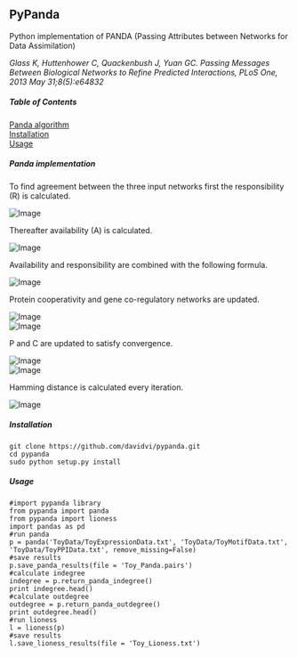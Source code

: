 ## PyPanda
Python implementation of PANDA (Passing Attributes between Networks for Data Assimilation)  

_Glass K, Huttenhower C, Quackenbush J, Yuan GC. Passing Messages Between Biological Networks to Refine Predicted Interactions, PLoS One, 2013 May 31;8(5):e64832_

##### Table of Contents
[Panda algorithm](#panda)  
[Installation](#installation)  
[Usage](#usage)  

##### Panda implementation
To find agreement between the three input networks first the responsibility (R) is calculated.  

![Image](https://github.com/davidvi/pypanda/raw/develop/img/responsibility.png)  

Thereafter availability (A) is calculated.  

![Image](https://github.com/davidvi/pypanda/raw/develop/img/availability.png)  

Availability and responsibility are combined with the following formula.  

![Image](https://github.com/davidvi/pypanda/raw/develop/img/combine.png)  

Protein cooperativity and gene co-regulatory networks are updated.  

![Image](https://github.com/davidvi/pypanda/raw/develop/img/cooperativity.png)  
![Image](https://github.com/davidvi/pypanda/raw/develop/img/co-regulatory.png)  

P and C are updated to satisfy convergence.  

![Image](https://github.com/davidvi/pypanda/raw/develop/img/p.png)  
![Image](https://github.com/davidvi/pypanda/raw/develop/img/c.png)  

Hamming distance is calculated every iteration.  

![Image](https://github.com/davidvi/pypanda/raw/develop/img/hamming.png)  


##### Installation
```no-highlight
git clone https://github.com/davidvi/pypanda.git
cd pypanda
sudo python setup.py install
```

##### Usage
```no-highlight
#import pypanda library
from pypanda import panda
from pypanda import lioness
import pandas as pd
#run panda
p = panda('ToyData/ToyExpressionData.txt', 'ToyData/ToyMotifData.txt', 'ToyData/ToyPPIData.txt', remove_missing=False)
#save results
p.save_panda_results(file = 'Toy_Panda.pairs')
#calculate indegree
indegree = p.return_panda_indegree()
print indegree.head()
#calculate outdegree
outdegree = p.return_panda_outdegree()
print outdegree.head()
#run lioness
l = lioness(p)
#save results
l.save_lioness_results(file = 'Toy_Lioness.txt')
```
